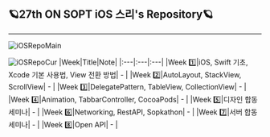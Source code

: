## 🪐27th ON SOPT iOS 스리's Repository🪐
---
![iOSRepoMain](https://user-images.githubusercontent.com/42545818/94944514-53e60380-0514-11eb-92c1-8089bb225cce.png)

![iOSRepoCur](https://user-images.githubusercontent.com/42545818/94944499-4f214f80-0514-11eb-85c9-95ea3d2eb654.png)
|Week|Title|Note|
|:---|:---|:---|
|Week 1️⃣|iOS, Swift 기초, Xcode 기본 사용법, View 전환 방법| - |
|Week 2️⃣|AutoLayout, StackView, ScrollView| - |
|Week 3️⃣|DelegatePattern, TableView, CollectionView| - |
|Week 4️⃣|Animation, TabbarController, CocoaPods| - |
|Week 5️⃣|디자인 합동 세미나| - |
|Week 6️⃣|Networking, RestAPI, Sopkathon| - |
|Week 7️⃣|서버 합동 세미나| - |
|Week 8️⃣|Open API| - |
